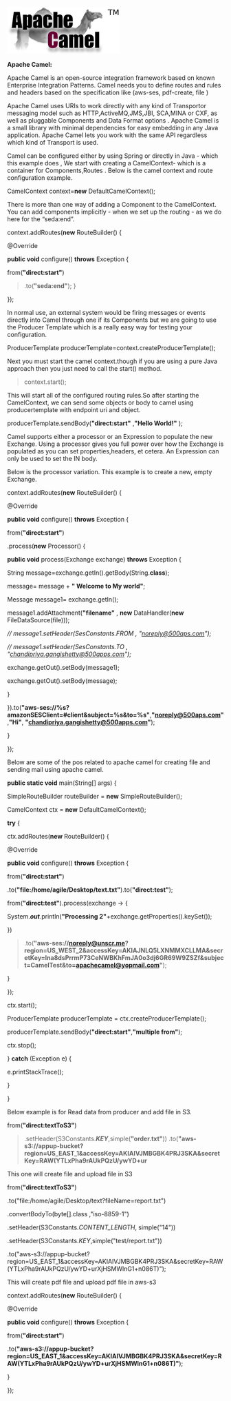 
![Components1](../../../../assets/Features_images/camel/Technical%20Documentation/Apache%20Camel%20Understanding/image1.png)



**Apache Camel:**

Apache Camel is an open-source integration framework based on known
Enterprise Integration Patterns. Camel needs you to define routes and
rules and headers based on the specification like (aws-ses, pdf-create,
file )

Apache Camel uses URIs to work directly with any kind of Transportor
messaging model such as HTTP,ActiveMQ,JMS,JBI, SCA,MINA or CXF, as well
as pluggable Components and Data Format options . Apache Camel is a
small library with minimal dependencies for easy embedding in any Java
application. Apache Camel lets you work with the same API regardless
which kind of Transport is used.

Camel can be configured either by using Spring or directly in Java -
which this example does , We start with creating a CamelContext- which
is a container for Components,Routes . Below is the camel context and
route configuration example.

CamelContext context=**new** DefaultCamelContext();

There is more than one way of adding a Component to the CamelContext.
You can add components implicitly - when we set up the routing - as we
do here for the “seda:end”.

context.addRoutes(**new** RouteBuilder() {

@Override

**public void** configure() **throws** Exception {

from(**"direct:start"**)

> .to(**"seda:end"**); }

});

In normal use, an external system would be firing messages or events
directly into Camel through one if its Components but we are going to
use the Producer Template which is a really easy way for testing your
configuration.

ProducerTemplate producerTemplate=context.createProducerTemplate();

Next you must start the camel context.though if you are using a pure
Java approach then you just need to call the start() method.

> context.start();

This will start all of the configured routing rules.So after starting
the CamelContext, we can send some objects or body to camel using
producertemplate with endpoint uri and object.

producerTemplate.sendBody(**"direct:start"** ,**"Hello World!"** );

Camel supports either a processor or an Expression to populate the new
Exchange. Using a processor gives you full power over how the Exchange
is populated as you can set properties,headers, et cetera. An Expression
can only be used to set the IN body.

Below is the processor variation. This example is to create a new, empty
Exchange.

context.addRoutes(**new** RouteBuilder() {

@Override

**public void** configure() **throws** Exception {

from(**"direct:start"**)

.process(**new** Processor() {

**public void** process(Exchange exchange) **throws** Exception {

String message=exchange.getIn().getBody(String.**class**);

message= message + **" Welcome to My world"**;

Message message1= exchange.getIn();

message1.addAttachment(**"filename"** , **new** DataHandler(**new**
FileDataSource(file)));

*// message1.setHeader(SesConstants.FROM , "noreply@500aps.com");*

*// message1.setHeader(SesConstants.TO ,
"chandipriya.gangishetty@500apps.com");*

exchange.getOut().setBody(message1);

exchange.getOut().setBody(message);

}

}).to(**"aws-ses://%s?amazonSESClient=\#client&subject=%s&to=%s"**,**"noreply@500aps.com"**,**"Hi"**,
**"chandipriya.gangishetty@500apps.com"**);

}

});

Below are some of the pos related to apache camel for creating file and
sending mail using apache camel.

**public static void** main(String\[\] args) {

SimpleRouteBuilder routeBuilder = **new** SimpleRouteBuilder();

CamelContext ctx = **new** DefaultCamelContext();

**try** {

ctx.addRoutes(**new** RouteBuilder() {

@Override

**public void** configure() **throws** Exception {

from(**"direct:start"**)

.to(**"file:/home/agile/Desktop/text.txt"**).to(**"direct:test"**);

from(**"direct:test"**).process(exchange -&gt; {

System.***out***.println(**"Processing
2"**+exchange.getProperties().keySet());

})

> .to(**"aws-ses://noreply@unscr.me?region=US\_WEST\_2&accessKey=AKIAJNLQ5LXNMMXCLLMA&secretKey=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&subject=CamelTest&to=apachecamel@yopmail.com"**);

}

});

ctx.start();

ProducerTemplate producerTemplate = ctx.createProducerTemplate();

producerTemplate.sendBody(**"direct:start"**,**"multiple from"**);

ctx.stop();

} **catch** (Exception e) {

e.printStackTrace();

}

}

Below example is for Read data from producer and add file in S3.

from(**"direct:textToS3"**)

> .setHeader(S3Constants.***KEY***,simple(**"order.txt"**))
> .to(**"aws-s3://appup-bucket?region=US\_EAST\_1&accessKey=AKIAIVJMBGBK4PRJ3SKA&secretKey=RAW(YTLxPha9rAUkPQzU/ywYD+ur**

This one will create file and upload file in S3

from(**"direct:textToS3"**)

.to("file:/home/agile/Desktop/text?fileName=report.txt")

.convertBodyTo(byte\[\].class ,"iso-8859-1")

.setHeader(S3Constants.*CONTENT\_LENGTH*, simple("14"))

.setHeader(S3Constants.*KEY*,simple("test/report.txt"))

.to("aws-s3://appup-bucket?region=US\_EAST\_1&accessKey=AKIAIVJMBGBK4PRJ3SKA&secretKey=RAW(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)");

This will create pdf file and upload pdf file in aws-s3

context.addRoutes(**new** RouteBuilder() {

@Override

**public void** configure() **throws** Exception {

from(**"direct:start"**)

.to(**"aws-s3://appup-bucket?region=US\_EAST\_1&accessKey=AKIAIVJMBGBK4PRJ3SKA&secretKey=RAW(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)"**);

}

});
